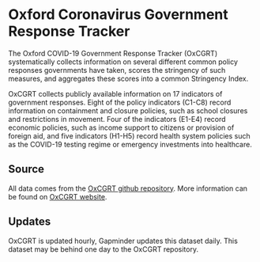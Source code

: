 # Oxford Coronavirus Government Response Tracker
The Oxford COVID-19 Government Response Tracker (OxCGRT) systematically collects information on several different common policy responses governments have taken, scores the stringency of such measures, and aggregates these scores into a common Stringency Index.

OxCGRT collects publicly available information on 17 indicators of government responses. Eight of the policy indicators (C1-C8) record information on containment and closure policies, such as school closures and restrictions in movement. Four of the indicators (E1-E4) record economic policies, such as income support to citizens or provision of foreign aid, and five indicators (H1-H5) record health system policies such as the COVID-19 testing regime or emergency investments into healthcare.

## Source
All data comes from the [OxCGRT github repository](https://github.com/OxCGRT/covid-policy-tracker). More information can be found on [OxCGRT website](https://www.bsg.ox.ac.uk/research/research-projects/coronavirus-government-response-tracker).

## Updates
OxCGRT is updated hourly, Gapminder updates this dataset daily. This dataset may be behind one day to the OxCGRT repository.
